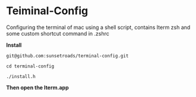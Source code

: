 # Teiminal-Config
Configuring the terminal of mac using a shell script, contains Iterm zsh and some custom shortcut command in .zshrc

**Install**

```
git@github.com:sunsetroads/terminal-config.git
```

```
cd terminal-config
```

```
./install.h
```
**Then open the Iterm.app**
